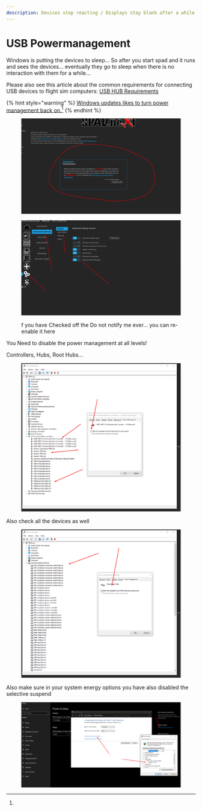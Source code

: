```yaml
---
description: Devices stop reacting / Displays stay blank after a while
---
```


# USB Powermanagement

Windows is putting the devices to sleep... So after you start spad and it runs and sees the devices... eventually they go to sleep when there is no interaction with them for a while...&#x20;

Please also see this article about the common requirements for connecting USB devices to flight sim computers: [USB HUB Requirements](../supported-hardware/common-issues/usb-hub-requirements.md)

{% hint style="warning" %}
[Windows updates likes to turn power management back on.](#user-content-fn-1)[^1]
{% endhint %}

<figure><img src="../../.gitbook/assets/grafik (1) (1) (1) (1) (1).png" alt=""><figcaption></figcaption></figure>

<figure><img src="../../.gitbook/assets/grafik (2) (1).png" alt=""><figcaption><p>f you have Checked off the Do not notify me ever... you can re-enable it here</p></figcaption></figure>

You Need to disable the power management at all levels!

Controllers, Hubs, Root Hubs...

<figure><img src="../../.gitbook/assets/grafik (3).png" alt=""><figcaption></figcaption></figure>

Also check all the devices as well

<figure><img src="../../.gitbook/assets/grafik (4).png" alt=""><figcaption></figcaption></figure>

Also make sure in your system energy options you have also disabled the selective suspend

<figure><img src="../../.gitbook/assets/grafik (5).png" alt=""><figcaption></figcaption></figure>

[^1]: 
